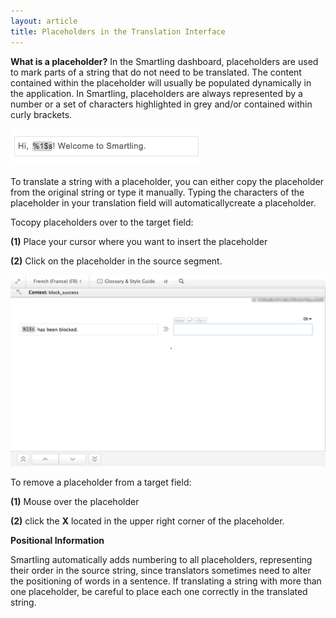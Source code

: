 ```yaml
---
layout: article
title: Placeholders in the Translation Interface
---
```



**What is a placeholder?** In the Smartling dashboard, placeholders are used to mark parts of a string that do not need to be translated. The content contained within the placeholder will usually be populated dynamically in the application. In Smartling, placeholders are always represented by a number or a set of characters highlighted in grey and/or contained within curly brackets.

![](/uploads/versions/smartling___translations_management-1---x----302-59x---.png)

To translate a string with a placeholder, you can either copy the placeholder from the original string or type it manually. Typing the characters of the placeholder in your translation field will automaticallycreate a placeholder.

Tocopy placeholders over to the target field:

**(1)** Place your cursor where you want to insert the placeholder

**(2)** Click on the placeholder in the source segment.

![](/uploads/versions/placeholder3---x----1230-748x---.gif)

To remove a placeholder from a target field:

**(1)** Mouse over the placeholder

**(2)** click the **X** located in the upper right corner of the placeholder.

**Positional Information**

Smartling automatically adds numbering to all placeholders, representing their order in the source string, since translators sometimes need to alter the positioning of words in a sentence. If translating a string with more than one placeholder, be careful to place each one correctly in the translated string.